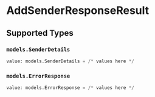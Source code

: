 # AddSenderResponseResult


## Supported Types

### `models.SenderDetails`

```python
value: models.SenderDetails = /* values here */
```

### `models.ErrorResponse`

```python
value: models.ErrorResponse = /* values here */
```

